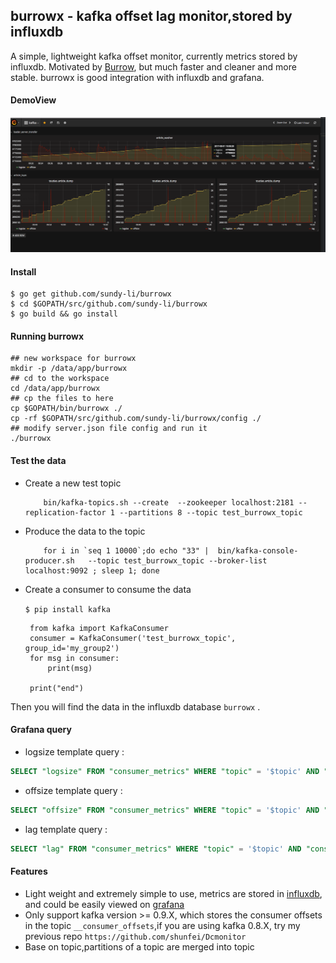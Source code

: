 ## burrowx - kafka offset lag monitor,stored by influxdb

A simple, lightweight kafka offset monitor, currently metrics stored by influxdb. Motivated by   [Burrow](https://github.com/linkedin/Burrow), but much faster and cleaner and more stable. burrowx is good integration with influxdb and grafana.


#### DemoView
![burrowx with influxdb and granfana](./doc/demo.png)

#### Install
```shell
$ go get github.com/sundy-li/burrowx
$ cd $GOPATH/src/github.com/sundy-li/burrowx
$ go build && go install
```

#### Running burrowx
``` shell
## new workspace for burrowx
mkdir -p /data/app/burrowx 
## cd to the workspace
cd /data/app/burrowx 
## cp the files to here
cp $GOPATH/bin/burrowx ./
cp -rf $GOPATH/src/github.com/sundy-li/burrowx/config ./
## modify server.json file config and run it
./burrowx
```



#### Test the data

 - Create a new test topic

	``` 
	    bin/kafka-topics.sh --create  --zookeeper localhost:2181 --replication-factor 1 --partitions 8 --topic test_burrowx_topic
	```
 
 - Produce the data to the topic

	```
		for i in `seq 1 10000`;do echo "33" |  bin/kafka-console-producer.sh   --topic test_burrowx_topic --broker-list localhost:9092 ; sleep 1; done
	```
 
 - Create a consumer to consume the data
 	
 	`$ pip install kafka`
 	

		from kafka import KafkaConsumer
		consumer = KafkaConsumer('test_burrowx_topic', group_id='my_group2')
		for msg in consumer:
			print(msg)

		print("end")

 Then you will find the data in the influxdb database `burrowx` .


#### Grafana query

 - logsize template query : 
 
 ```sql
 SELECT "logsize" FROM "consumer_metrics" WHERE "topic" = '$topic' AND "consumer_group" = '$group' AND "cluster" = '$cluster' AND $timeFilter
 ``` 
 
 - offsize template query  : 

  ```sql
  SELECT "offsize" FROM "consumer_metrics" WHERE "topic" = '$topic' AND "consumer_group" = '$group' AND "cluster" = '$cluster' AND $timeFilter
  ```  

 - lag template query  : 

 ```sql
 SELECT "lag" FROM "consumer_metrics" WHERE "topic" = '$topic' AND "consumer_group" = '$group' AND "cluster" = '$cluster' AND $timeFilter
 ``` 


#### Features
 - Light weight and extremely simple to use, metrics are stored in [influxdb](https://github.com/influxdata/influxdb),  and could be easily viewed on [grafana](https://github.com/grafana/grafana)
 - Only support kafka version >= 0.9.X, which stores the consumer offsets in the topic `__consumer_offsets`,if you are using kafka 0.8.X, try my previous repo `https://github.com/shunfei/Dcmonitor`
 - Base on topic,partitions of a topic are merged into topic
